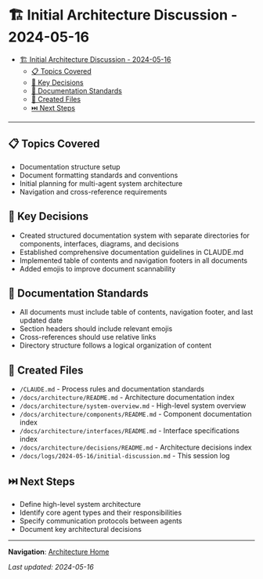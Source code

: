 # 🏗️ Initial Architecture Discussion - 2024-05-16

<!-- 📑 TABLE OF CONTENTS -->
- [🏗️ Initial Architecture Discussion - 2024-05-16](#️-initial-architecture-discussion---2024-05-16)
  - [📋 Topics Covered](#-topics-covered)
  - [🔑 Key Decisions](#-key-decisions)
  - [📝 Documentation Standards](#-documentation-standards)
  - [📂 Created Files](#-created-files)
  - [⏭️ Next Steps](#️-next-steps)

---

## 📋 Topics Covered
- Documentation structure setup
- Document formatting standards and conventions
- Initial planning for multi-agent system architecture
- Navigation and cross-reference requirements

## 🔑 Key Decisions
- Created structured documentation system with separate directories for components, interfaces, diagrams, and decisions
- Established comprehensive documentation guidelines in CLAUDE.md
- Implemented table of contents and navigation footers in all documents
- Added emojis to improve document scannability

## 📝 Documentation Standards
- All documents must include table of contents, navigation footer, and last updated date
- Section headers should include relevant emojis
- Cross-references should use relative links
- Directory structure follows a logical organization of content

## 📂 Created Files
- `/CLAUDE.md` - Process rules and documentation standards
- `/docs/architecture/README.md` - Architecture documentation index
- `/docs/architecture/system-overview.md` - High-level system overview
- `/docs/architecture/components/README.md` - Component documentation index
- `/docs/architecture/interfaces/README.md` - Interface specifications index
- `/docs/architecture/decisions/README.md` - Architecture decisions index
- `/docs/logs/2024-05-16/initial-discussion.md` - This session log

## ⏭️ Next Steps
- Define high-level system architecture
- Identify core agent types and their responsibilities
- Specify communication protocols between agents
- Document key architectural decisions

---

<!-- 🧭 NAVIGATION -->
**Navigation**: [Architecture Home](../../architecture/README.md)

*Last updated: 2024-05-16*